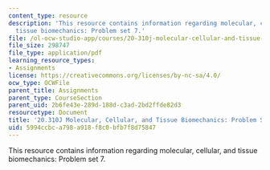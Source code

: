 ```yaml
---
content_type: resource
description: 'This resource contains information regarding molecular, cellular, and
  tissue biomechanics: Problem set 7.'
file: /ol-ocw-studio-app/courses/20-310j-molecular-cellular-and-tissue-biomechanics-spring-2015/5994ccbca798a918f8c0bfb7f8d75847_MIT20_310JS15_PS7.pdf
file_size: 298747
file_type: application/pdf
learning_resource_types:
- Assignments
license: https://creativecommons.org/licenses/by-nc-sa/4.0/
ocw_type: OCWFile
parent_title: Assignments
parent_type: CourseSection
parent_uid: 2b6fe43e-289d-188d-c3ad-2bd2ffde82d3
resourcetype: Document
title: '20.310J Molecular, Cellular, and Tissue Biomechanics: Problem Set 7'
uid: 5994ccbc-a798-a918-f8c0-bfb7f8d75847
---
```

This resource contains information regarding molecular, cellular, and tissue biomechanics: Problem set 7.